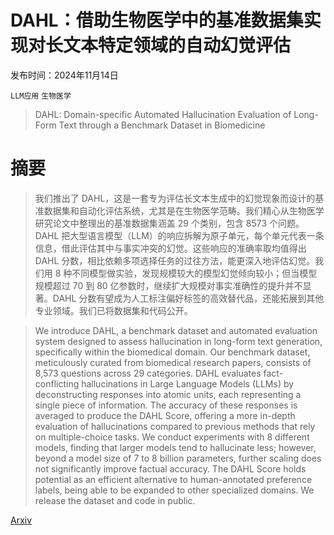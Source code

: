 # DAHL：借助生物医学中的基准数据集实现对长文本特定领域的自动幻觉评估

发布时间：2024年11月14日

`LLM应用` `生物医学`

> DAHL: Domain-specific Automated Hallucination Evaluation of Long-Form Text through a Benchmark Dataset in Biomedicine

# 摘要

> 我们推出了 DAHL，这是一套专为评估长文本生成中的幻觉现象而设计的基准数据集和自动化评估系统，尤其是在生物医学范畴。我们精心从生物医学研究论文中整理出的基准数据集涵盖 29 个类别，包含 8573 个问题。DAHL 把大型语言模型（LLM）的响应拆解为原子单元，每个单元代表一条信息，借此评估其中与事实冲突的幻觉。这些响应的准确率取均值得出 DAHL 分数，相比依赖多项选择任务的过往方法，能更深入地评估幻觉。我们用 8 种不同模型做实验，发现规模较大的模型幻觉倾向较小；但当模型规模超过 70 到 80 亿参数时，继续扩大规模对事实准确性的提升并不显著。DAHL 分数有望成为人工标注偏好标签的高效替代品，还能拓展到其他专业领域。我们已将数据集和代码公开。

> We introduce DAHL, a benchmark dataset and automated evaluation system designed to assess hallucination in long-form text generation, specifically within the biomedical domain. Our benchmark dataset, meticulously curated from biomedical research papers, consists of 8,573 questions across 29 categories. DAHL evaluates fact-conflicting hallucinations in Large Language Models (LLMs) by deconstructing responses into atomic units, each representing a single piece of information. The accuracy of these responses is averaged to produce the DAHL Score, offering a more in-depth evaluation of hallucinations compared to previous methods that rely on multiple-choice tasks. We conduct experiments with 8 different models, finding that larger models tend to hallucinate less; however, beyond a model size of 7 to 8 billion parameters, further scaling does not significantly improve factual accuracy. The DAHL Score holds potential as an efficient alternative to human-annotated preference labels, being able to be expanded to other specialized domains. We release the dataset and code in public.

[Arxiv](https://arxiv.org/abs/2411.09255)